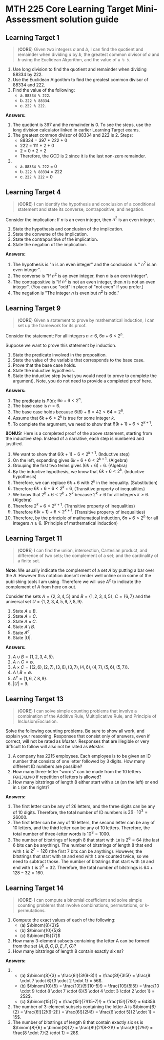 # MTH 225 Core Learning Target Mini-Assessment solution guide 

## Learning Target 1

>(**CORE**) Given two integers $a$ and $b$, I can find the quotient and remainder when dividing $a$ by $b$, the greatest common divisor of $a$ and $b$ using the Euclidean Algorithm, and the value of `a % b`.

1. Use long division to find the quotient and remainder when dividing 88334 by 222.
2. Use the Euclidean Algorithm to find the greatest common divisor of 88334 and 222.
3. Find the value of the following: 
   - a. `88334 % 222`.
   - b. `222 % 88334`.
   - c. `222 % 222`.

**Answers:**

1. The quotient is 397 and the remainder is 0. To see the steps, use the long division calculator linked in earlier Learning Target exams. 
2. The greatest common divisor of 88334 and 222 is 2. Steps:
   - 88334 = 397 * 222 + 0
   - 222 = 111 * 2 + 0
   - 2 = 0 * 2 + 2
   - Therefore, the GCD is 2 since it is the last non-zero remainder.
3. 
   - a. `88334 % 222` = 0
   - b. `222 % 88334` = 222
   - c. `222 % 222` = 0


## Learning Target 4

>(**CORE**) I can identify the hypothesis and conclusion of a conditional statement and state its converse, contrapositive, and negation.

Consider the implication: If $n$ is an even integer, then $n^2$ is an even integer.

1. State the hypothesis and conclusion of the implication.
2. State the converse of the implication.
3. State the contrapositive of the implication.
4. State the negation of the implication.

**Answers:**
1. The hypothesis is "n is an even integer" and the conclusion is " $n^2$ is an even integer".
2. The converse is "If $n^2$ is an even integer, then $n$ is an even integer".
3. The contrapositive is "If $n^2$ is not an even integer, then $n$ is not an even integer". (You can use "odd" in place of "not even" if you prefer.)
4. The negation is "The integer $n$ is even but $n^2$ is odd." 


## Learning Target 9

>(**CORE**) Given a statement to prove by mathematical induction, I can set up the framework for its proof.

Consider the statement: For all integers $n \geq 6$, $6n + 6 < 2^n$. 

Suppose we want to prove this statement by induction.

1. State the predicate involved in the proposition.
2. State the value of the variable that corresponds to the base case. 
3. Prove that the base case holds. 
4. State the inductive hypothesis. 
5. State the inductive step (what you would need to prove to complete the argument). Note, you do not need to provide a completed proof here. 

**Answers:**
1. The predicate is $P(n)$: $6n + 6 < 2^n$.
2. The base case is $n = 6$.
3. The base case holds because $6(6) + 6 = 42 < 64 = 2^6$.
4. Assume that $6k + 6 < 2^k$ is true for some integer $k$.
5. To complete the argument, we need to show that $6(k + 1) + 6 < 2^{k + 1}$.

**BONUS:** Here is a completed proof of the above statement, starting from the inductive step. Instead of a narrative, each step is numbered and justified.
1. We want to show that $6(k + 1) + 6 < 2^{k + 1}$. (Inductive step)
2. On the left, expanding gives $6k + 6 + 6 < 2^{k + 1}$. (Algebra)
3. Grouping the first two terms gives $(6k + 6) + 6$. (Algebra)
4. By the inductive hypothesis, we know that $6k + 6 < 2^k$. (Inductive hypothesis)
5. Therefore, we can replace $6k + 6$ with $2^k$ in the inequality. (Substitution)
6. Therefore $6k + 6 + 6 < 2^k + 6$. (Transitive property of inequalities)
7. We know that $2^k + 6 < 2^k + 2^k$ because $2^k > 6$ for all integers $k \geq 6$. (Algebra)
8. Therefore $2^k + 6 < 2^{k + 1}$. (Transitive property of inequalities)
9. Therefore $6(k + 1) + 6 < 2^{k + 1}$. (Transitive property of inequalities)
10. Therefore, by the principle of mathematical induction, $6n + 6 < 2^n$ for all integers $n \geq 6$. (Principle of mathematical induction)


## Learning Target 11

>(**CORE**) I can find the union, intersection, Cartesian product, and difference of two sets; the complement of a set; and the cardinality of a finite set.

**Note**: We usually indicate the complement of a set $A$ by putting a bar over the $A$. However this notation doesn't render well online or in some of the publishing tools I am using. Therefore we will use $A^c$ to indicate the complement of $A$ from here on out. 

Consider the sets $A = \lbrace 2, 3, 4, 5 \rbrace$ and $B = \lbrace 1, 2, 3, 4, 5 \rbrace$, $C = \lbrace  6,7 \rbrace$ and the universal set $U = \lbrace 1, 2, 3, 4, 5, 6, 7, 8, 9 \rbrace$.

1. State $A \cup B$.
2. State $A \cap C$.
3. State $A \times C$.
4. State $A \setminus B$.
5. State $A^c$.
6. State $|U|$.

**Answers:**

1. $A \cup B = \lbrace 1, 2, 3, 4, 5 \rbrace$.
2. $A \cap C = \emptyset$.
3. $A \times C = \lbrace (2,6), (2,7), (3,6), (3,7), (4,6), (4,7), (5,6), (5,7) \rbrace$.
4. $A \setminus B = \emptyset$.
5. $A^c = \lbrace 1, 6, 7, 8, 9 \rbrace$.
6. $|U| = 9$.

## Learning Target 13

>(**CORE**) I can solve simple counting problems that involve a combination of the Additive Rule, Multiplicative Rule, and Principle of Inclusion/Exclusion.

Solve the following counting problems. Be sure to show all work, and explain your reasoning. Responses that consist only of answers, even if correct, will not be rated as *Master*. Responses that are illegible or very difficult to follow will also not be rated as *Master*. 

1. A company has 2215 employees. Each employee is to be given an ID number that consists of one letter followed by 3 digits. How many different ID numbers are possible?
2. How many three-letter "words" can be made from the 10 letters `FGHIJKLMNO` if repetition of letters is allowed?
3. How many bitstrings of length 8 either start with a `10` (on the left) or end in `1` (on the right)?

**Answers:**

1. The first letter can be any of 26 letters, and the three digits can be any of 10 digits. Therefore, the total number of ID numbers is $26 \cdot 10^3 = 26000$.
2. The first letter can be any of 10 letters, the second letter can be any of 10 letters, and the third letter can be any of 10 letters. Therefore, the total number of three-letter words is $10^3 = 1000$.
3. The number of bitstrings of length 8 that start with `10` is $2^6 = 64$ (the last 6 bits can be anything). The number of bitstrings of length 8 that end with `1` is $2^7 = 128$ (the first 7 bits can be anything). However, the bitstrings that start with `10` and end with `1` are counted twice, so we need to subtract those. The number of bitstrings that start with `10` and end with `1` is $2^5 = 32$. Therefore, the total number of bitstrings is $64 + 128 - 32 = 160$.


## Learning Target 14

>(**CORE**) I can compute a binomial coefficient and solve simple counting problems that involve combinations, permutations, or k-permutations.

1. Compute the exact values of each of the following: 
   - (a) $\binom{8}{3}$
   - (b) $\binom{10}{5}$
   - (c) $\binom{15}{7}$
2. How many 3-element subsets containing the letter A can be formed from the set $\lbrace{A,B,C,D,E,F,G}\rbrace$? 
3. How many bitstrings of length 8 contain exactly six `0`s?

**Answers:**

1. 
   - (a) $\binom{8}{3} = \frac{8!}{3!(8-3)!} = \frac{8!}{3!5!} = \frac{8 \cdot 7 \cdot 6}{3 \cdot 2 \cdot 1} = 56$.
   - (b) $\binom{10}{5} = \frac{10!}{5!(10-5)!} = \frac{10!}{5!5!} = \frac{10 \cdot 9 \cdot 8 \cdot 7 \cdot 6}{5 \cdot 4 \cdot 3 \cdot 2 \cdot 1} = 252$.
   - (c) $\binom{15}{7} = \frac{15!}{7!(15-7)!} = \frac{15!}{7!8!} = 6435$.
2. The number of 3-element subsets containing the letter A is $\binom{6}{2} = \frac{6!}{2!(6-2)!} = \frac{6!}{2!4!} = \frac{6 \cdot 5}{2 \cdot 1} = 15$.
3. The number of bitstrings of length 8 that contain exactly six `0`s is $\binom{8}{6} = \binom{8}{2} = \frac{8!}{2!(8-2)!} = \frac{8!}{2!6!} = \frac{8 \cdot 7}{2 \cdot 1} = 28$.